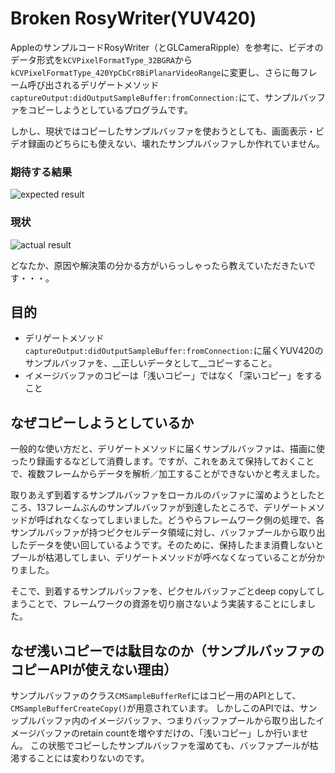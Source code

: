 # Broken RosyWriter(YUV420)

AppleのサンプルコードRosyWriter（とGLCameraRipple）を参考に、ビデオのデータ形式を`kCVPixelFormatType_32BGRA`から`kCVPixelFormatType_420YpCbCr8BiPlanarVideoRange`に変更し、さらに毎フレーム呼び出されるデリゲートメソッド`captureOutput:didOutputSampleBuffer:fromConnection:`にて、サンプルバッファをコピーしようとしているプログラムです。

しかし、現状ではコピーしたサンプルバッファを使おうとしても、画面表示・ビデオ録画のどちらにも使えない、壊れたサンプルバッファしか作れていません。

### 期待する結果

![expected result](https://github.com/katokichisoft/Broken-RosyWriter-YUV420/raw/master/expect.png)

### 現状

![actual result](https://github.com/katokichisoft/Broken-RosyWriter-YUV420/raw/master/result.png)

どなたか、原因や解決策の分かる方がいらっしゃったら教えていただきたいです・・・。

## 目的
- デリゲートメソッド`captureOutput:didOutputSampleBuffer:fromConnection:`に届くYUV420のサンプルバッファを、__正しいデータとして__コピーすること。
- イメージバッファのコピーは「浅いコピー」ではなく「深いコピー」をすること


## なぜコピーしようとしているか
一般的な使い方だと、デリゲートメソッドに届くサンプルバッファは、描画に使ったり録画するなどして消費します。ですが、これをあえて保持しておくことで、複数フレームからデータを解析／加工することができないかと考えました。

取りあえず到着するサンプルバッファをローカルのバッファに溜めようとしたところ、13フレームぶんのサンプルバッファが到達したところで、デリゲートメソッドが呼ばれなくなってしまいました。どうやらフレームワーク側の処理で、各サンプルバッファが持つピクセルデータ領域に対し、バッファプールから取り出したデータを使い回しているようです。そのために、保持したまま消費しないとプールが枯渇してしまい、デリゲートメソッドが呼べなくなっていることが分かりました。

そこで、到着するサンプルバッファを、ピクセルバッファごとdeep copyしてしまうことで、フレームワークの資源を切り崩さないよう実装することにしました。

## なぜ浅いコピーでは駄目なのか（サンプルバッファのコピーAPIが使えない理由）
サンプルバッファのクラス`CMSampleBufferRef`にはコピー用のAPIとして、`CMSampleBufferCreateCopy()`が用意されています。
しかしこのAPIでは、サンップルバッファ内のイメージバッファ、つまりバッファプールから取り出したイメージバッファのretain countを増やすだけの、「浅いコピー」しか行いません。
この状態でコピーしたサンプルバッファを溜めても、バッファプールが枯渇することには変わりないのです。